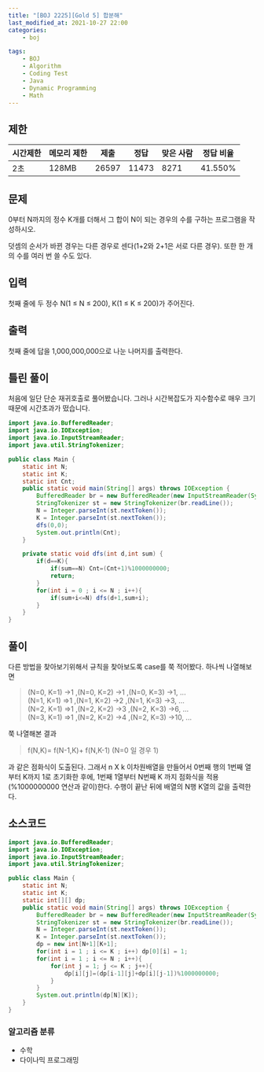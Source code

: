 ```yaml
---
title: "[BOJ 2225][Gold 5] 합분해"
last_modified_at: 2021-10-27 22:00
categories:
    - boj

tags:
    - BOJ
    - Algorithm
    - Coding Test
    - Java
    - Dynamic Programming
    - Math
---
```

## 제한

|시간제한|메모리 제한|제출|정답|맞은 사람|정답 비율
|---|---|---|---|---|---
|2초|128MB|26597|11473|8271|41.550%

## 문제
0부터 N까지의 정수 K개를 더해서 그 합이 N이 되는 경우의 수를 구하는 프로그램을 작성하시오.

덧셈의 순서가 바뀐 경우는 다른 경우로 센다(1+2와 2+1은 서로 다른 경우). 또한 한 개의 수를 여러 번 쓸 수도 있다.

## 입력
첫째 줄에 두 정수 N(1 ≤ N ≤ 200), K(1 ≤ K ≤ 200)가 주어진다.

## 출력
첫째 줄에 답을 1,000,000,000으로 나눈 나머지를 출력한다.

## 틀린 풀이
 처음에 일단 단순 재귀호출로 풀어봤습니다.
 그러나 시간복잡도가 지수함수로 매우 크기 때문에 시간초과가 떴습니다.
```java
import java.io.BufferedReader;
import java.io.IOException;
import java.io.InputStreamReader;
import java.util.StringTokenizer;

public class Main {
    static int N;
    static int K;
    static int Cnt;
    public static void main(String[] args) throws IOException {
        BufferedReader br = new BufferedReader(new InputStreamReader(System.in));
        StringTokenizer st = new StringTokenizer(br.readLine());
        N = Integer.parseInt(st.nextToken());
        K = Integer.parseInt(st.nextToken());
        dfs(0,0);
        System.out.println(Cnt);
    }

    private static void dfs(int d,int sum) {
        if(d==K){
            if(sum==N) Cnt=(Cnt+1)%1000000000;
            return;
        }
        for(int i = 0 ; i <= N ; i++){
            if(sum+i<=N) dfs(d+1,sum+i);
        }
    }
}
```
## 풀이
다른 방법을 찾아보기위해서 규칙을 찾아보도록 case를 쭉 적어봤다. 하나씩 나열해보면

>(N=0, K=1) ->1 ,(N=0, K=2) ->1 ,(N=0, K=3) ->1, ...<br>
(N=1, K=1) =>1 ,(N=1, K=2) ->2 ,(N=1, K=3) ->3, ...<br>
(N=2, K=1) =>1 ,(N=2, K=2) ->3 ,(N=2, K=3) ->6, ...<br>
(N=3, K=1) =>1 ,(N=2, K=2) ->4 ,(N=2, K=3) ->10, ...

쭉 나열해본 결과 
>f(N,K)= f(N-1,K)+ f(N,K-1) (N=0 일 경우 1)

과 같은 점화식이 도출된다.
그래서 n X k 이차원배열을 만들어서 0번째 행의 1번째 열부터 K까지 1로 초기화한 후에,
1번째 1열부터 N번째 K 까지 점화식을 적용(%1000000000 연산과 같이)한다.
수행이 끝난 뒤에 배열의 N행 K열의 값을 출력한다.

## 소스코드

```java
import java.io.BufferedReader;
import java.io.IOException;
import java.io.InputStreamReader;
import java.util.StringTokenizer;

public class Main {
    static int N;
    static int K;
    static int[][] dp;
    public static void main(String[] args) throws IOException {
        BufferedReader br = new BufferedReader(new InputStreamReader(System.in));
        StringTokenizer st = new StringTokenizer(br.readLine());
        N = Integer.parseInt(st.nextToken());
        K = Integer.parseInt(st.nextToken());
        dp = new int[N+1][K+1];
        for(int i = 1 ; i <= K ; i++) dp[0][i] = 1;
        for(int i = 1 ; i <= N ; i++){
            for(int j = 1; j <= K ; j++){
                dp[i][j]=(dp[i-1][j]+dp[i][j-1])%1000000000;
            }
        }
        System.out.println(dp[N][K]);
    }
}
```

### 알고리즘 분류

* 수학
* 다이나믹 프로그래밍